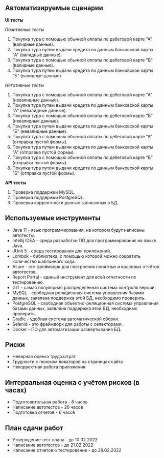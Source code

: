 ## Автоматизируемые сценарии  
**UI тесты**  

*Позитивные тесты*  
1. Покупка тура с помощью обычной оплаты по дебетовой карте "А" (валидные данные).
2. Покупка тура путем выдачи кредита по данным банковской карты "А" (валидные данные).
3. Покупка тура с помощью обычной оплаты по дебетовой карте "Б" (валидные данные).
4. Покупка тура путем выдачи кредита по данным банковской карты "Б" (валидные данные).

*Негативные тесты*  
1. Покупка тура с помощью обычной оплаты по дебетовой карте "А" (невалидные данные).
2. Покупка тура путем выдачи кредита по данным банковской карты "А" (невалидные данные).
3. Покупка тура с помощью обычной оплаты по дебетовой карте "Б" (невалидные данные).
4. Покупка тура путем выдачи кредита по данным банковской карты "Б" (невалидные данные).
5. Покупка тура с помощью обычной оплаты по дебетовой карте "А" (отправка пустой формы).
6. Покупка тура путем выдачи кредита по данным банковской карты "А" (отправка пустой формы).
7. Покупка тура с помощью обычной оплаты по дебетовой карте "Б" (отправка пустой формы).
8. Покупка тура путем выдачи кредита по данным банковской карты "Б" (отправка пустой формы).

**API тесты**
1. Проверка поддержки MySQL.
2. Проверка поддержки PostgreSQL.
3. Проверка корректности данных записанных в БД.

## Используемые инструменты
+ Java 11 - язык программирования, на котором будут написаны автотесты.
+ Intellij IDEA - среда разработки ПО для программирования на языке Java.
+ JUnit 5 - среда тестирования для приложений.
+ Lombok - библиотека, с помощью которой можно сократить количество шаблонного кода.
+ Allure - это фреймворк для построения понятных и красивых отчётов автотестов.
+ Report Portal - единый инструмент для всей отчетности по тестированию.
+ GIT - самая популярная распределённая система контроля версий.
+ MySQL - свободная реляционная система управления базами данных, заявлена поддержка этой БД, необходимо проверить.
+ PostgreSQL - свободная объектно-реляционная система управления базами данных, заявлена поддержка этой БД, необходимо проверить.
+ Gradle - удобная система автоматической сборки.
+ Selenid - это фреймворк для работы с селекторами.
+ Docker - ПО для автоматизации развёртывания БД.

## Риски
+ Неверная оценка трудозатрат
+ Трудности с поиском локаторов на страницах сайта
+ Некорректная работа приложения

## Интервальная оценка с учётом рисков (в часах)
+ Подготовительная работа - 8 часов
+ Написание автотестов - 20 часов
+ Подготовка отчетов - 6 часов

## План сдачи работ
+ Утверждение тест плана - до 10.02.2022
+ Написание автотестов - до 21.02.2022
+ Написание отчетов о тестировании - до 28.02.2022
